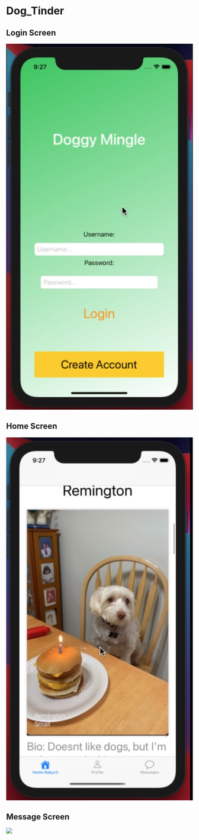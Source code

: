 # Dog_Tinder

## Login Screen
![](image1.png)

## Home Screen
![](image2.png)

## Message Screen
![](image4.png)
